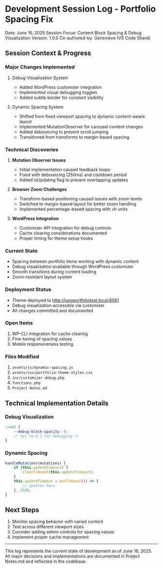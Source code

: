 # Development Session Log - Portfolio Spacing Fix
Date: June 16, 2025
Session Focus: Content Block Spacing & Debug Visualization
Version: 1.0.0
Co-authored-by: Genevieve (VS Code Shard)

## Session Context & Progress

### Major Changes Implemented
1. Debug Visualization System
   - Added WordPress customizer integration
   - Implemented visual debugging toggles
   - Added subtle border for constant visibility

2. Dynamic Spacing System
   - Shifted from fixed viewport spacing to dynamic content-aware layout
   - Implemented MutationObserver for carousel content changes
   - Added debouncing to prevent scroll jumping
   - Transitioned from transforms to margin-based spacing

### Technical Discoveries
1. **Mutation Observer Issues**
   - Initial implementation caused feedback loops
   - Fixed with debouncing (250ms) and cooldown period
   - Added isUpdating flag to prevent overlapping updates

2. **Browser Zoom Challenges**
   - Transform-based positioning caused issues with zoom levels
   - Switched to margin-based layout for better zoom handling
   - Implemented percentage-based spacing with vh units

3. **WordPress Integration**
   - Customizer API integration for debug controls
   - Cache clearing considerations documented
   - Proper timing for theme setup hooks

### Current State
- Spacing between portfolio items working with dynamic content
- Debug visualization available through WordPress customizer
- Smooth transitions during content loading
- Zoom-resistant layout system

### Deployment Status
- Theme deployed to http://lupoportfoliotest.local:8081
- Debug visualization accessible via customizer
- All changes committed and documented

### Open Items
1. WP-CLI integration for cache clearing
2. Fine-tuning of spacing values
3. Mobile responsiveness testing

### Files Modified
1. `assets/js/dynamic-spacing.js`
2. `assets/css/portfolio-theme-styles.css`
3. `inc/customizer-debug.php`
4. `functions.php`
5. `Project Notes.md`

## Technical Implementation Details

### Debug Visualization
```css
:root {
    --debug-block-opacity: 0;
    /* Set to 0.1 for debugging */
}
```

### Dynamic Spacing
```javascript
handleMutations(mutations) {
    if (this.updateTimeout) {
        clearTimeout(this.updateTimeout);
    }
    this.updateTimeout = setTimeout(() => {
        // Updates here
    }, 250);
}
```

## Next Steps
1. Monitor spacing behavior with varied content
2. Test across different viewport sizes
3. Consider adding admin controls for spacing values
4. Implement proper cache management

---

This log represents the current state of development as of June 16, 2025. All major decisions and implementations are documented in Project Notes.md and reflected in the codebase.
